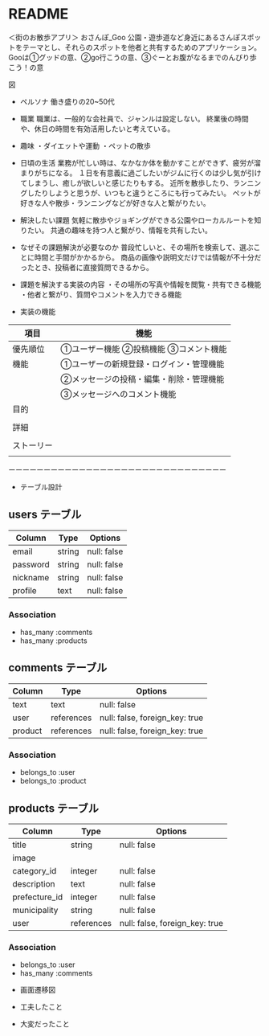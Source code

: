 # README

＜街のお散歩アプリ＞ おさんぽ_Goo
  公園・遊歩道など身近にあるさんぽスポットをテーマとし、それらのスポットを他者と共有するためのアプリケーション。
  Gooは①グッドの意、②go行こうの意、③ぐーとお腹がなるまでのんびり歩こう！の意



図




* ペルソナ
  働き盛りの20~50代

* 職業
  職業は、一般的な会社員で、ジャンルは設定しない。
  終業後の時間や、休日の時間を有効活用したいと考えている。

* 趣味
  ・ダイエットや運動
  ・ペットの散歩

* 日頃の生活
  業務が忙しい時は、なかなか体を動かすことができず、疲労が溜まりがちになる。
  １日を有意義に過ごしたいがジムに行くのは少し気が引けてしまうし、癒しが欲しいと感じたりもする。
  近所を散歩したり、ランニングしたりしようと思うが、いつもと違うところにも行ってみたい。
  ペットが好きな人や散歩・ランニングなどが好きな人と繋がりたい。

* 解決したい課題
  気軽に散歩やジョギングができる公園やローカルルートを知りたい。
  共通の趣味を持つ人と繋がり、情報を共有したい。

* なぜその課題解決が必要なのか
  普段忙しいと、その場所を検索して、選ぶことに時間と手間がかかるから。
  商品の画像や説明文だけでは情報が不十分だったとき、投稿者に直接質問できるから。

* 課題を解決する実装の内容
  ・その場所の写真や情報を閲覧・共有できる機能
  ・他者と繋がり、質問やコメントを入力できる機能

* 実装の機能

| 項目      | 機能                              |
| -------- | --------------------------------- |
| 優先順位  | ①ユーザー機能 ②投稿機能 ③コメント機能 |
| 機能      | ①ユーザーの新規登録・ログイン・管理機能 |
|          | ②メッセージの投稿・編集・削除・管理機能 |
|          | ③メッセージへのコメント機能           |
| 目的      |
|          |
| 詳細      |
|          |
| ストーリー |
|          |

ーーーーーーーーーーーーーーーーーーーーーーーーーーーーーーー

* テーブル設計
## users テーブル
| Column     | Type   | Options     |
| ---------- | ------ | ----------- |
| email      | string | null: false |
| password   | string | null: false |
| nickname   | string | null: false |
| profile    | text   | null: false |

### Association
- has_many :comments
- has_many :products


## comments テーブル
| Column    | Type       | Options                        |
| --------- | ---------- | ------------------------------ |
| text      | text       | null: false                    |
| user      | references | null: false, foreign_key: true |
| product   | references | null: false, foreign_key: true |

### Association
- belongs_to :user
- belongs_to :product


## products テーブル
| Column          | Type       | Options                        |
| --------------- | ---------- | ------------------------------ |
| title           | string     | null: false                    |
| image           |            |                                |
| category_id     | integer    | null: false                    |
| description     | text       | null: false                    |
| prefecture_id   | integer    | null: false                    |
| municipality    | string     | null: false                    |
| user            | references | null: false, foreign_key: true |

### Association
- belongs_to :user
- has_many :comments


* 画面遷移図




* 工夫したこと




* 大変だったこと

